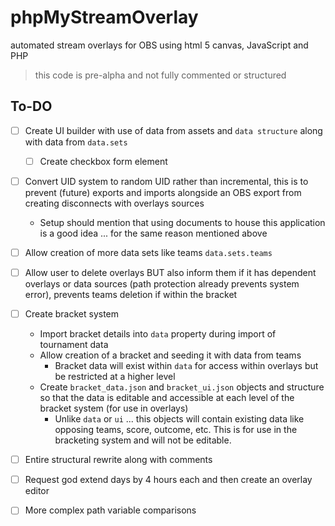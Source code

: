 # phpMyStreamOverlay
automated stream overlays for OBS using html 5 canvas, JavaScript and PHP

> this code is pre-alpha and not fully commented or structured

## To-DO
- [ ] Create UI builder with use of data from assets and `data structure` along with data from `data.sets`
	- [ ] Create checkbox form element
- [ ] Convert UID system to random UID rather than incremental, this is to prevent (future) exports and imports alongside an OBS export from creating disconnects with overlays sources
	-	Setup should mention that using documents to house this application is a good idea ... for the same reason mentioned above
- [ ] Allow creation of more data sets like teams `data.sets.teams`
- [ ] Allow user to delete overlays BUT also inform them if it has dependent overlays or data sources (path protection already prevents system error), prevents teams deletion if within the bracket
- [ ] Create bracket system
	- Import bracket details into `data` property during import of tournament data
	- Allow creation of a bracket and seeding it with data from teams
		- Bracket data will exist within `data` for access within overlays but be restricted at a higher level
	- Create `bracket_data.json` and `bracket_ui.json` objects and structure so that the data is editable and accessible at each level of the bracket system (for use in overlays)
		- Unlike `data` or `ui` ... this objects will contain existing data like opposing teams, score, outcome, etc. This is for use in the bracketing system and will not be editable.
- [ ] Entire structural rewrite along with comments
- [ ] Request god extend days by 4 hours each and then create an overlay editor
- [ ] More complex path variable comparisons

